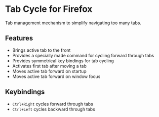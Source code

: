 # Tab Cycle for Firefox

Tab management mechanism to simplify navigating too many tabs.

## Features

- Brings active tab to the front
- Provides a specially made command for cycling forward through tabs
- Provides symmetrical key bindings for tab cycling
- Activates first tab after moving a tab
- Moves active tab forward on startup
- Moves active tab forward on window focus

## Keybindings

- `Ctrl+Right` cycles forward through tabs
- `Ctrl+Left` cycles backward through tabs
